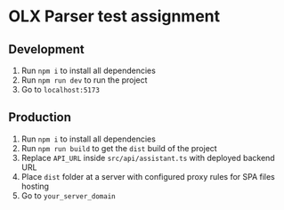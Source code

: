 # OLX Parser test assignment

## Development
1) Run `npm i` to install all dependencies
2) Run `npm run dev` to run the project
3) Go to `localhost:5173`


## Production
1) Run `npm i` to install all dependencies
2) Run `npm run build` to get the `dist` build of the project
3) Replace `API_URL` inside `src/api/assistant.ts` with deployed backend URL
3) Place `dist` folder at a server with configured proxy rules for SPA files hosting
4) Go to `your_server_domain`

